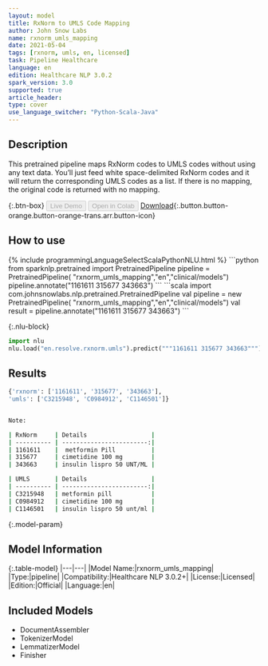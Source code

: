 ```yaml
---
layout: model
title: RxNorm to UMLS Code Mapping
author: John Snow Labs
name: rxnorm_umls_mapping
date: 2021-05-04
tags: [rxnorm, umls, en, licensed]
task: Pipeline Healthcare
language: en
edition: Healthcare NLP 3.0.2
spark_version: 3.0
supported: true
article_header:
type: cover
use_language_switcher: "Python-Scala-Java"
---
```


## Description

This pretrained pipeline maps RxNorm codes to UMLS codes without using any text data. You’ll just feed white space-delimited RxNorm codes and it will return the corresponding UMLS codes as a list. If there is no mapping, the original code is returned with no mapping.

{:.btn-box}
<button class="button button-orange" disabled>Live Demo</button>
<button class="button button-orange" disabled>Open in Colab</button>
[Download](https://s3.amazonaws.com/auxdata.johnsnowlabs.com/clinical/models/rxnorm_umls_mapping_en_3.0.2_2.4_1620133288585.zip){:.button.button-orange.button-orange-trans.arr.button-icon}

## How to use



<div class="tabs-box" markdown="1">
{% include programmingLanguageSelectScalaPythonNLU.html %}
```python
from sparknlp.pretrained import PretrainedPipeline
pipeline = PretrainedPipeline( "rxnorm_umls_mapping","en","clinical/models")
pipeline.annotate("1161611 315677 343663")
```
```scala
import com.johnsnowlabs.nlp.pretrained.PretrainedPipeline
val pipeline = new PretrainedPipeline( "rxnorm_umls_mapping","en","clinical/models")
val result = pipeline.annotate("1161611 315677 343663")
```


{:.nlu-block}
```python
import nlu
nlu.load("en.resolve.rxnorm.umls").predict("""1161611 315677 343663""")
```

</div>

## Results

```bash
{'rxnorm': ['1161611', '315677', '343663'],
'umls': ['C3215948', 'C0984912', 'C1146501']}


Note:

| RxNorm     | Details                  |
| ---------- | ------------------------:|
| 1161611    |  metformin Pill          |
| 315677     | cimetidine 100 mg        |
| 343663     | insulin lispro 50 UNT/ML |

| UMLS       | Details                  |
| ---------- | ------------------------:|
| C3215948   | metformin pill           |
| C0984912   | cimetidine 100 mg        |
| C1146501   | insulin lispro 50 unt/ml |
```

{:.model-param}
## Model Information

{:.table-model}
|---|---|
|Model Name:|rxnorm_umls_mapping|
|Type:|pipeline|
|Compatibility:|Healthcare NLP 3.0.2+|
|License:|Licensed|
|Edition:|Official|
|Language:|en|

## Included Models

- DocumentAssembler
- TokenizerModel
- LemmatizerModel
- Finisher